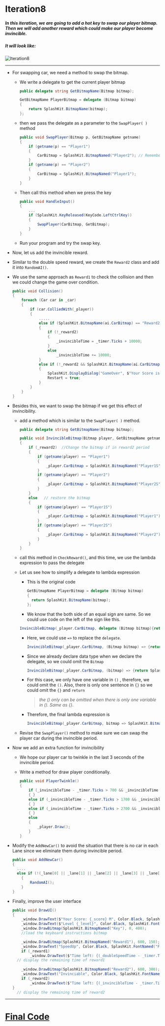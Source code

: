 # Iteration8

##### In this iteration, we are going to add a hot key to swap our player bitmap. Then we will add another reward which could make our player become invincible. 

##### It will look like: 

![Iteration8](/img/9.gif)

------

- For swapping car, we need a method to swap the bitmap.

  - We write a delegate to get the current player bitmap

    ```C#
    public delegate string GetBitmapName(Bitmap bitmap);
    
    GetBitmapName PlayerBitmap = delegate (Bitmap bitmap)
    {
    	return SplashKit.BitmapName(bitmap);
    };
    ```

  - then we pass the delegate as a parameter to the `SwapPlayer( )` method

    ```C#
    public void SwapPlayer(Bitmap p, GetBitmapName getname)
    {
        if (getname(p) == "Player1")
        {
            CarBitmap = SplashKit.BitmapNamed("Player2"); // Remember loading resource
        }
        if (getname(p) == "Player2")
        {
            CarBitmap = SplashKit.BitmapNamed("Player1");
        }
    }
    ```

  - Then call this method when we press the key

    ```C#
    public void HandleInput()
    {
        ...
        if (SplashKit.KeyReleased(KeyCode.LeftCtrlKey))
        {
            SwapPlayer(CarBitmap, GetBitmap);
        }
    }
    ```

  - Run your program and try the swap key.

- Now, let us add the invincible reward.

- Similar to the double speed reward, we create the `Reward2` class and add it into `RandomAI()`.

- We use the same approach as `Reward1` to check the collision and then we could change the game over condition. 

  ```C#
  public void Collision()
  {
      foreach (Car car in _car)
      {
          if (car.ColliedWith(_player))
          {
              .....
              else if (SplashKit.BitmapName(ai.CarBitmap) == "Reward2")
              {
                  if (!_reward2)
                  {
                      _invincibleTime = _timer.Ticks + 10000;
                  }
                  else
                      _invincibleTime += 10000;
              }
              else if (!_reward2 && SplashKit.BitmapName(ai.CarBitmap) != "Reward1")
              {
                  SplashKit.DisplayDialog("GameOver", $"Your Score is: {_score} m", SplashKit.FontNamed("FontC"), 20);
                  Restart = true;
              }
          }
      }
  }
  ```

- Besides this, we want to swap the bitmap if we get this effect of invincibility.

  - add a method which is similar to the `SwapPlayer( )` method.

    ```C#
    public delegate string GetBitmapName(Bitmap bitmap);
    
    public void InvincibleBitmap(Bitmap player, GetBitmapName getname)
    {
        if (_reward2)  //Change the bitmap if in reward2 period
        {
            if (getname(player) == "Player1")
            {
                _player.CarBitmap = SplashKit.BitmapNamed("Player1S");
            }
            if (getname(player) == "Player2")
            {
                _player.CarBitmap = SplashKit.BitmapNamed("Player2S");
            }
        }
        else   // restore the bitmap
        {
            if (getname(player) == "Player1S")
            {
                _player.CarBitmap = SplashKit.BitmapNamed("Player1");
            }
            if (getname(player) == "Player2S")
            {
                _player.CarBitmap = SplashKit.BitmapNamed("Player2");
            }
        }
    }
    ```

  - call this method in `CheckReward()`, and this time, we use the lambda expression to pass the delegate

  - Let us see how to simplify a delegate to lambda expression

    - This is the original code 

      ```C#
      GetBitmapName PlayerBitmap = delegate (Bitmap bitmap)
      {
      	return SplashKit.BitmapName(bitmap);
      };
      ```

    -  We know that the both side of an equal sign are same. So we could use code on the left of the sign like this.

      ```C#
      InvincibleBitmap(_player.CarBitmap, delegate (Bitmap bitmap){return SplashKit.BitmapName(bitmap);}) 
      ```

    - Here, we could use `=>` to replace the `delegate`.

      ```C#
      InvincibleBitmap(_player.CarBitmap, (Bitmap bitmap) => {return SplashKit.BitmapName(bitmap);})
      ```

    - Since we already declare data type when we declare the delegate, so we could omit the `Bitmap`

      ```C#
      InvincibleBitmap(_player.CarBitmap, (bitmap) => {return SplashKit.BitmapName(bitmap);})
      ```

    - For this case, we only have one variable in `()` , therefore, we could omit the `()`. Also, there is only one sentence in `{}` so we could omit the `{}` and `return`

      > *the () only can be omitted when there is only one variable in (). Same as {}*.

    - Therefore, the final lambda expression is 

      ```C#
      InvincibleBitmap(_player.CarBitmap, bitmap => SplashKit.BitmapName(bitmap))
      ```

  - Revise the `SwapPlayer()` method to make sure we can swap the player car during the invincible period.

- Now we add an extra function for invincibility

  - We hope our player car to twinkle in the last 3 seconds of the invincible period. 

  - Write a method for draw player conditionally.

    ```C#
    public void PlayerTwinkle()
    {
        if (_invincibleTime - _timer.Ticks > 700 && _invincibleTime - _timer.Ticks < 1000)
        { }
        else if (_invincibleTime - _timer.Ticks > 1700 && _invincibleTime - _timer.Ticks < 2000) 
        { }
        else if (_invincibleTime - _timer.Ticks > 2700 && _invincibleTime - _timer.Ticks < 3000)
        { }
        else
        {
            _player.Draw();
        }
    }
    ```

- Modify the `AddNewCar()` to avoid the situation that there is no car in each Lane since we eliminate them during invincible period.

  ```C#
  public void AddNewCar()
  {
  	....
  	else if (!(_lane[0] || _lane[1] || _lane[2] || _lane[3] || _lane[4]))
      {
          RandomAI();
      }
  }
  ```

- Finally, improve the user interface 

  ```C#
  public void DrawUI()
  {
      _window.DrawText($"Your Score: {_score} M", Color.Black, SplashKit.FontNamed("FontU"), 20, 20, 20);
      _window.DrawText($"Level {_level}", Color.Black, SplashKit.FontNamed("FontJ"), 40, 20, 250);
      _window.DrawBitmap(SplashKit.BitmapNamed("Key"), 0, 400);
      //load the keyboard instructions bitmap
  
      _window.DrawBitmap(SplashKit.BitmapNamed("Reward1"), 600, 150);
      _window.DrawText("SpeedUp", Color.Black, SplashKit.FontNamed("FontJ"), 20, 660, 210);
      if (_reward1)
          _window.DrawText($"Time left: {(_doubleSpeedTime - _timer.Ticks) / 1000} s", Color.Red, SplashKit.FontNamed("FontU"), 20, 660, 250);
  	// display the remaining time of reward1
      
      _window.DrawBitmap(SplashKit.BitmapNamed("Reward2"), 600, 300);
      _window.DrawText("Invinciable", Color.Black, SplashKit.FontNamed("FontJ"), 20, 660, 360);
      if (_reward2)
          _window.DrawText($"Time left: {(_invincibleTime - _timer.Ticks) / 1000} s", Color.Red, SplashKit.FontNamed("FontU"), 20, 660, 400);
  }
  	// display the remaining time of reward2
  ```

------

# [Final Code](code/Iteration8)